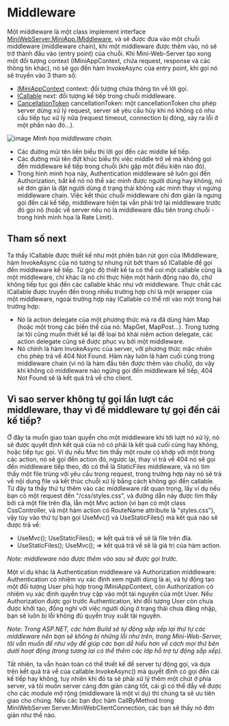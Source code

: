 ﻿# Middleware

Một middleware là một class implement interface [MiniWebServer.MiniApp.IMiddleware](https://github.com/daohainam/mini-web-server/blob/master/MiniWebServer.MiniApp/IMiddleware.cs), và sẽ được đưa vào một chuỗi middleware (middleware chain), khi một middleware được thêm vào, nó sẽ trở thành đầu vào (entry point) của chuỗi.
Khi Mini-Web-Server tạo xong một đối tượng context (IMiniAppContext, chứa request, response và các thông tin khác), nó sẽ gọi đến hàm InvokeAsync của entry point, khi gọi nó sẽ truyền vào 3 tham số:
- [IMiniAppContext](https://github.com/daohainam/mini-web-server/blob/master/MiniWebServer.MiniApp/IMiniAppContext.cs) context: đối tượng chứa thông tin về lời gọi.
- [ICallable](https://github.com/daohainam/mini-web-server/blob/master/MiniWebServer.MiniApp/ICallable.cs) next: đối tượng kế tiếp trong chuỗi middleware. 
- [CancellationToken](https://learn.microsoft.com/en-us/dotnet/api/system.threading.cancellationtoken?view=net-7.0) cancellationToken: một cancellationToken cho phép server dừng xử lý request, server sẽ yêu cầu hủy khi nó không có nhu cầu tiếp tục xử lý nữa (request timeout, connection bị đóng, xảy ra lỗi ở một phần nào đó...).

![image](https://github.com/daohainam/mini-web-server/assets/11513104/6e6ba02f-c0c8-42dd-a3b1-ec23e7b933cb)
_Minh họa middleware chain._
- Các đường mũi tên liền biểu thị lời gọi đến các middle kế tiếp.
- Các đường mũi tên đứt khúc biểu thị việc middle trở về mà không gọi đến middleware kế tiếp trong chuỗi (khi gặp một điều kiện nào đó). 
- Trong hình minh họa này, Authentication middleware sẽ luôn gọi đến Authorization, bất kể nó nó thể xác minh được người dùng hay không, nó sẽ đơn giản là đặt người dùng ở trạng thái không xác minh thay vì ngừng middleware chain.
Việc kết thúc chuỗi middleware chỉ đơn giản là ngưng gọi đến cái kế tiếp, middleware hiện tại vẫn phải trở lại middleware trước đó gọi nó (hoặc về server nếu nó là middleware đầu tiên trong chuỗi - trong hình minh họa là Rate Limit).

## Tham số next
Ta thấy ICallable được thiết kế như một phiên bản rút gọn của IMiddleware, hàm InvokeAsync của nó tương tự nhưng rút bớt tham số ICallable để gọi đến middleware kế tiếp. Từ góc độ thiết kế ta có thể coi một callable cũng là một middleware, chỉ khác là nó chỉ thực hiện một hành động nào đó, chứ không tiếp tục gọi đến các callable khác như với middleware. 
Thực chất các ICallable được truyền đến trong nhiều trường hợp chỉ là một wrapper của một middleware, ngoài trường hợp này ICallable có thể rơi vào một trong hai trường hợp:
- Nó là action delegate của một phương thức mà ra đã dùng hàm Map (hoặc một trong các biến thể của nó: MapGet, MapPost...). Trong tương lai tôi cũng muốn thiết kế lại để loại bỏ khái niệm action delegate, các action delegate cũng sẽ được phục vụ bởi một middleware.
- Nó chính là hàm InvokeAsync của server, với phương thức mặc nhiên cho phép trả về 404 Not Found. Hàm này luôn là hàm cuối cùng trong middleware chain (vì nó là hàm đầu tiên được thêm vào chuỗi), do vậy khi không có middleware nào ngừng gọi đến middleware kế tiếp, 404 Not Found sẽ là kết quả trả về cho client.

## Vì sao server không tự gọi lần lượt các middleware, thay vì để middleware tự gọi đến cái kế tiếp?
Ở đây ta muốn giao toàn quyền cho một middleware khi tới lượt nó xử lý, nó sẽ được quyết định kết quả của nó có phải là kết quả cuối cùng hay không, hoặc tiếp tục gọi.
Ví dụ nếu Mvc tìm thấy một route có khớp với một trong các action, nó sẽ gọi đến action đó, ngược lại, thay vì trả về 404 nó sẽ gọi đến middleware tiếp theo, đó có thể là StaticFiles middleware, và nó tìm thấy một file trùng với yêu cầu trong request, trong trường hợp này nó sẽ trả về nội dung file và kết thúc chuỗi xử lý bằng cách không gọi đến callable.
Từ đây ta thấy thứ tự thêm vào các middleware rất quan trọng, lấy ví dụ nếu bạn có một request đến "/css/styles.css", và đường dẫn này được tìm thấy bởi cả một file trên đĩa, lẫn một Mvc action (vì bạn có một class CssController, và một hàm action có RouteName attribute là "styles.css"), vậy tùy vào thứ tự bạn gọi UseMvc() và UseStaticFiles() mà kết quả nào sẽ được trả về:
- UseMvc(); UseStaticFiles(); => kết quả trả về sẽ là file trên đĩa.
- UseStaticFiles(); UseMvc(); => kết quả trả về sẽ là giá trị của hàm action.

_Note: middleware nào được thêm vào sau sẽ được gọi trước._

Một ví dụ khác là Authentication middleware và Authorization middleware: Authentication có nhiệm vụ xác định xem người dùng là ai, và tự động tạo một đối tượng User phù hợp trong IMiniAppContext, còn Authorization có nhiệm vụ xác định quyền truy cập vào một tài nguyên của một User. Nếu Authorization được gọi trước Authentication, khi đối tượng User còn chưa được khởi tạo, đồng nghĩ với việc người dùng ở trạng thái chưa đăng nhập, bạn sẽ luôn bị lỗi không đủ quyền truy xuất tài nguyên.

_Note: Trong ASP.NET, các hàm Build sẽ tự động sắp xếp lại thứ tự các middleware nên bạn sẽ không bị những lỗi như trên, trong Mini-Web-Server, tôi vẫn muốn để như vậy để giúp các bạn dễ hiểu hơn về cách mọi thứ bên dưới hoạt động (trong tương lai có thể thêm các lớp hỗ trợ tự động sắp xếp)._

Tất nhiên, ta vẫn hoàn toàn có thể thiết kế để server tự động gọi, và dựa trên kết quả trả về của callable.InvokeAsync() mà quyết định có gọi đến cái kế tiếp hay không, tuy nhiên khi đó ta sẽ phải xử lý thêm một chút ở phía server, và tôi muốn server càng đơn giản càng tốt, cái gì có thể đẩy về được cho các module mở rộng (middleware là một ví dụ) thì chúng ta sẽ ưu tiên giao cho chúng. Nếu các bạn đọc hàm CallByMethod trong MiniWebServer.Server.MiniWebClientConnection, các bạn sẽ thấy nó đơn giản như thế nào.

